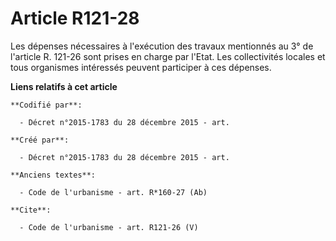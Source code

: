 # Article R121-28

Les dépenses nécessaires à l'exécution des travaux mentionnés au 3° de l'article R. 121-26 sont prises en charge par l'Etat.
Les collectivités locales et tous organismes intéressés peuvent participer à ces dépenses.

**Liens relatifs à cet article**

	**Codifié par**:

	  - Décret n°2015-1783 du 28 décembre 2015 - art.

	**Créé par**:

	  - Décret n°2015-1783 du 28 décembre 2015 - art.

	**Anciens textes**:

	  - Code de l'urbanisme - art. R*160-27 (Ab)

	**Cite**:

	  - Code de l'urbanisme - art. R121-26 (V)

